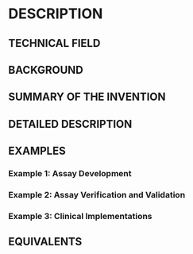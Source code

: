 # DESCRIPTION

## TECHNICAL FIELD

## BACKGROUND

## SUMMARY OF THE INVENTION

## DETAILED DESCRIPTION

## EXAMPLES

### Example 1: Assay Development

### Example 2: Assay Verification and Validation

### Example 3: Clinical Implementations

## EQUIVALENTS

